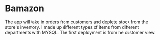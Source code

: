 # Bamazon

The app will take in orders from customers and deplete stock from the store's inventory. I made up different types of items from different departments with MYSQL. The first deployment is from he customer view. 
